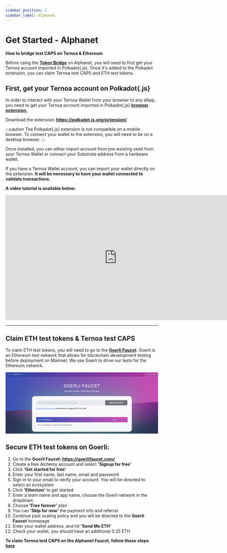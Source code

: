 ```yaml
---
sidebar_position: 2
sidebar_label: Alphanet
---
```


# Get Started - Alphanet
**How to bridge test CAPS on Ternoa & Ethereum**

Before using the **[Token Bridge](https://alphanet.bridge.ternoa.network/)** on Alphanet, you will need to first get your Ternoa account imported in Polkadot{.js}. Once it's added to the Polkadot extension, you can claim Ternoa test CAPS and ETH test tokens. 


## First, get your Ternoa account on Polkadot{.js}

In order to interact with your Ternoa Wallet from your browser to any dApp, you need to get your Ternoa account imported in Polkadot{.js} **[browser extension.](https://polkadot.js.org/extension/)**

Download the extension: **https://polkadot.js.org/extension/**

:::caution
The Polkadot{.js} extension is not compatible on a mobile browser. To connect your wallet to the extension, you will need to be on a desktop browser. 
:::

Once installed, you can either import account from pre-existing seed from your Ternoa Wallet or connect your Substrate address from a hardware wallet.

If you have a Ternoa Wallet account, you can import your wallet directly on the extension. **It will be necessary to have your wallet connected to validate transactions.**

**A video tutorial is available below:**

<iframe class="responsive-iframe" width="733" height="412" src="https://www.youtube.com/embed/sDut4eICNBk" title="How to Add Ternoa Wallet Address to Polkadot JS" frameborder="0" allow="accelerometer; autoplay; clipboard-write; encrypted-media; gyroscope; picture-in-picture" allowfullscreen></iframe>

___

## Claim ETH test tokens & Ternoa test CAPS

To claim ETH test tokens, you will need to go to the **[Goerli Faucet](https://goerlifaucet.com/)**. Goerli is an Ethereum test network that allows for blockchain development testing before deployment on Mainnet. We use Goerli to drive our tests for the Ethereum network. 

![img-desktop](./goerli-faucet.png)

## Secure ETH test tokens on Goerli:

1. Go to the **Goerli Faucet: https://goerlifaucet.com/**
2. Create a free Alchemy account and select **'Signup for free'**
3. Click **'Get started for free'**
4. Enter your first name, last name, email and password
5. Sign in to your email to verify your account. You will be directed to  select an ecosystem 
6. Click **'Etherium'** to get started 
7. Enter a team name and app name, choose the Goerli network in the dropdown
8. Choose **'Free forever'** plan
9. You can **'Skip for now'** the payment info and referral 
10. Continue past scaling policy and you will be directed to the **Goerli Faucet** homepage
11. Enter your wallet address, and hit **'Send Me ETH'**
12. Check your wallet, you should have an additional 0.25 ETH

**To claim Ternoa test CAPS on the Alphanet Faucet, follow these steps [here](https://wiki.ternoa.network/learn/asset-management/caps/claim-test-caps)**


